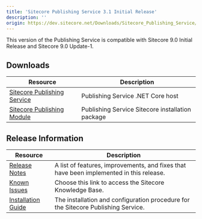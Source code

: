 ```yaml
---
title: 'Sitecore Publishing Service 3.1 Initial Release'
description: ''
origin: https://dev.sitecore.net/Downloads/Sitecore_Publishing_Service/31/Sitecore_Publishing_Service_31_Initial_Release.aspx
---
```


This version of the Publishing Service is compatible with Sitecore 9.0 Initial Release and Sitecore 9.0 Update-1.

## Downloads

| Resource                                                                                                                                                                                                                                   | Description                                      |
| ------------------------------------------------------------------------------------------------------------------------------------------------------------------------------------------------------------------------------------------ | ------------------------------------------------ |
| [Sitecore Publishing Service](https://scdp.blob.core.windows.net/downloads/Sitecore%20Publishing%20Service/31/Sitecore%20Publishing%20Service%2031%20Initial%20Release/Secure/Sitecore%20Publishing%20Service%203.1.0%20rev.%20171220.zip) | Publishing Service .NET Core host                |
| [Sitecore Publishing Module](https://scdp.blob.core.windows.net/downloads/Sitecore%20Publishing%20Service/31/Sitecore%20Publishing%20Service%2031%20Initial%20Release/Secure/Sitecore%20Publishing%20Module%203.1.0%20rev.%20171220.zip)   | Publishing Service Sitecore installation package |

## Release Information

| Resource                                                                                                                                                                                                                             | Description                                                                             |
| ------------------------------------------------------------------------------------------------------------------------------------------------------------------------------------------------------------------------------------ | --------------------------------------------------------------------------------------- |
| [Release Notes](/downloads/Sitecore_Publishing_Service/31/Sitecore_Publishing_Service_31_Initial_Release/Release_Notes)                                                                                                              | A list of features, improvements, and fixes that have been implemented in this release. |
| [Known Issues](https://kb.sitecore.net/articles/431510)                                                                                                                                                                              | Choose this link to access the Sitecore Knowledge Base.                                 |
| [Installation Guide](https://scdp.blob.core.windows.net/downloads/Sitecore%20Publishing%20Service/31/Sitecore%20Publishing%20Service%2031%20Initial%20Release/Secure/Publishing_Service_Installation_and_Configuration_Guide_31.pdf) | The installation and configuration procedure for the Sitecore Publishing Service.       |
